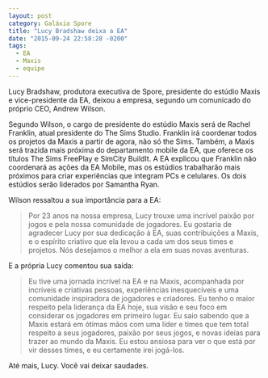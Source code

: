 ```yaml
---
layout: post
category: Galáxia Spore
title: "Lucy Bradshaw deixa a EA"
date: "2015-09-24 22:58:28 -0200"
tags:
  - EA
  - Maxis
  - equipe
---
```

Lucy Bradshaw, produtora executiva de Spore, presidente do estúdio Maxis e vice-presidente da EA, deixou a empresa, segundo um comunicado do próprio CEO, Andrew Wilson.

Segundo Wilson, o cargo de presidente do estúdio Maxis será de Rachel Franklin, atual presidente do The Sims Studio. Franklin irá coordenar todos os projetos da Maxis a partir de agora, não só the Sims. Também, a Maxis será trazida mais próxima do departamento mobile da EA, que oferece os títulos The Sims FreePlay e SimCity BuildIt. A EA explicou que Franklin não coordenará as ações da EA Mobile, mas os estúdios trabalharão mais próximos para criar experiências que integram PCs e celulares. Os dois estúdios serão liderados por Samantha Ryan.

Wilson ressaltou a sua importância para a EA:

> Por 23 anos na nossa empresa, Lucy trouxe uma incrível paixão por jogos e pela nossa comunidade de jogadores. Eu gostaria de agradecer Lucy por sua dedicação à EA, suas contribuições a Maxis, e o espírito criativo que ela levou a cada um dos seus times e projetos. Nós desejamos o melhor a ela em suas novas aventuras.

E a própria Lucy comentou sua saída:

> Eu tive uma jornada incrível na EA e na Maxis, acompanhada por incríveis e criativas pessoas, experiências inesquecíveis e uma comunidade inspiradora de jogadores e criadores. Eu tenho o maior respeito pela liderança da EA hoje, sua visão e seu foco em considerar os jogadores em primeiro lugar. Eu saio sabendo que a Maxis estará em ótimas mãos com uma líder e times que tem total respeito a seus jogadores, paixão por seus jogos, e novas ideias para trazer ao mundo da Maxis. Eu estou ansiosa para ver o que está por vir desses times, e eu certamente irei jogá-los.

Até mais, Lucy. Você vai deixar saudades.
